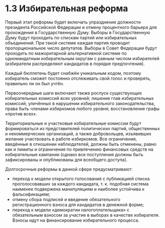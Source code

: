 # 1.3 Избирательная реформа

Первый этап реформы будет включать упразднение должности президента Российской Федерации и отмену процентного барьера для прохождения в Государственную Думу. Выборы в Государственную Думу будут проходить по спискам партий или избирательных объединений. При такой системе каждая партия проводит пропорциональное число депутатов. Выборы в Совет Федерации будут проходить по мажоритарной альтернативной системе по одномандатным избирательным округам с равным числом избирателей \(избиратели распределяют кандидатов в порядке предпочтения\). 

Каждый бюллетень будет снабжён уникальным кодом, поэтому избиратель сможет постоянно отслеживать свой голос и проверять, правильно ли он был учтён. 

Первоочередные шаги включают также роспуск существующих избирательных комиссий всех уровней; лишение глав избирательных комиссий, уличённых в нарушении избирательного законодательства, права быть членами избиркомов любого уровня; восстановление графы «против всех». 

Территориальные и участковые избирательные комиссии будут формироваться из представителей политических партий, общественных и некоммерческих организаций, а также добровольцев, изъявивших желание участвовать в работе избиркомов. Все ограничения, введённые в отношении наблюдателей, должны быть отменены, равно как и лимиты и ограничения по привлечению финансовых средств на избирательные кампании \(однако все поступления должны быть зафиксированы и опубликованы для всеобщего доступа\).

Долгосрочные реформы в данной сфере предусматривают:

* переход к модели открытого голосования с публикацией списка проголосовавших за каждого кандидата, т. к. подобная система наименее подвержена манипуляциям и наиболее устойчива к фальсификациям;
* отмену сбора подписей и введение обязательного регистрационного взноса для кандидатов в денежной форме;
* переход к модели «демократии налогоплательщика» с обязательным взносом за участие в выборах в качестве избирателя. Взносы идут на финансирование избирательного процесса.



